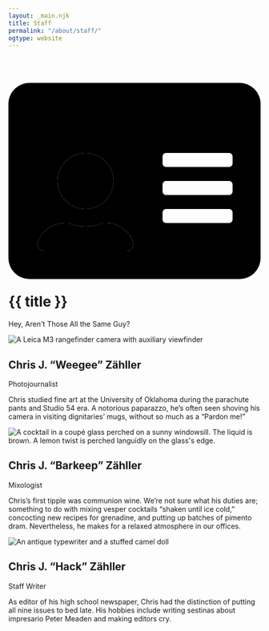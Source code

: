 ```yaml
---
layout: _main.njk
title: Staff
permalink: "/about/staff/"
ogtype: website
---
```


<hgroup>
  <stack-l>

<!-- markdownlint-disable MD025 -->
# <icon-l class="bigger icon-before"><span class="with-icon"><svg class="icon" viewBox="0 0 576 512" ><path fill="var(--mpb-color-accent)" d="M0 128v304a48 48 0 0 0 48 48h480a48 48 0 0 0 48-48V128zm176 64a64 64 0 1 1-64 64 64 64 0 0 1 64-64zm93.3 224H82.7c-10.4 0-18.8-10-15.6-19.8A64.09 64.09 0 0 1 128 352h8.2a103 103 0 0 0 79.6 0h8.2a64.09 64.09 0 0 1 60.9 44.2c3.2 9.9-5.2 19.8-15.6 19.8zM512 344a8 8 0 0 1-8 8H360a8 8 0 0 1-8-8v-16a8 8 0 0 1 8-8h144a8 8 0 0 1 8 8zm0-64a8 8 0 0 1-8 8H360a8 8 0 0 1-8-8v-16a8 8 0 0 1 8-8h144a8 8 0 0 1 8 8zm0-64a8 8 0 0 1-8 8H360a8 8 0 0 1-8-8v-16a8 8 0 0 1 8-8h144a8 8 0 0 1 8 8z"></path><path fill="var(--mpb-color-accentReverse)" d="M224 352h-8.2a103 103 0 0 1-79.6 0H128a64.09 64.09 0 0 0-60.9 44.2C63.9 406 72.3 416 82.7 416h186.6c10.4 0 18.8-9.9 15.6-19.8A64.09 64.09 0 0 0 224 352zM528 32H48A48 48 0 0 0 0 80v48h576V80a48 48 0 0 0-48-48zM176 320a64 64 0 1 0-64-64 64 64 0 0 0 64 64z"></path></svg></span>  {{ title }} </icon-l>
<!-- markdownlint-enable MD025 -->
Hey, Aren't Those All the Same Guy?
</stack-l></hgroup><grid-l class="staff-wrapper"><stack-l>

![A Leica M3 rangefinder camera with auxiliary viewfinder](/assets/images/site/staff/czahller-20120423-14-34-49.jpg)<hgroup><stack-l>

## Chris J. “Weegee” Zähller

Photojournalist</stack-l></hgroup>

Chris studied fine art at the University of Oklahoma during the parachute pants and Studio 54 era. A notorious paparazzo, he’s often seen shoving his camera in visiting dignitaries’ mugs, without so much as a “Pardon me!”</stack-l><stack-l>

![A cocktail in a coupé glass perched on a sunny windowsill. The liquid is brown. A lemon twist is perched languidly on the glass's edge.](/assets/images/site/staff/czahller-20120514-18-05-44.jpg)<hgroup><stack-l>

## Chris J. “Barkeep” Zähller

Mixologist</stack-l></hgroup>

Chris’s first tipple was communion wine. We’re not sure what his duties are; something to do with mixing vesper cocktails “shaken until ice cold,” concocting new recipes for grenadine, and putting up batches of pimento dram. Nevertheless, he makes for a relaxed atmosphere in our offices.</stack-l><stack-l>
  
![An antique typewriter and a stuffed camel doll](/assets/images/site/staff/czahller-20120325-13-36-09.jpg)<hgroup><stack-l>

## Chris J. “Hack” Zähller

Staff Writer</stack-l></hgroup>

As editor of his high school newspaper, Chris had the distinction of putting all nine issues to bed late. His hobbies include writing sestinas about impresario Peter Meaden and making editors cry.</stack-l></grid-l>
